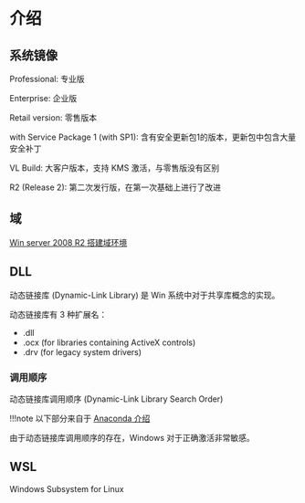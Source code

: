 # 介绍

## 系统镜像

Professional: 专业版

Enterprise: 企业版

Retail version: 零售版本

with Service Package 1 (with SP1): 含有安全更新包1的版本，更新包中包含大量安全补丁

VL Build: 大客户版本，支持 KMS 激活，与零售版没有区别

R2 (Release 2): 第二次发行版，在第一次基础上进行了改进

## 域

[Win server 2008 R2 搭建域环境](https://mp.weixin.qq.com/s/zXaTlDg95TE2-VAF4G6myQ)

## DLL

动态链接库 (Dynamic-Link Library) 是 Win 系统中对于共享库概念的实现。

动态链接库有 3 种扩展名：

- .dll
- .ocx (for libraries containing ActiveX controls)
- .drv (for legacy system drivers)

### 调用顺序

动态链接库调用顺序 (Dynamic-Link Library Search Order)

!!!note
    以下部分来自于 [Anaconda 介绍](https://conda.io/projects/conda/en/latest/user-guide/tasks/manage-environments.html#activating-an-environment)

由于动态链接库调用顺序的存在，Windows 对于正确激活非常敏感。

## WSL

Windows Subsystem for Linux